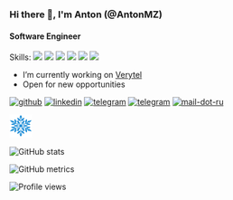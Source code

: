 ### Hi there 👋, I'm Anton (@AntonMZ)
#### Software Engineer

Skills: ![](https://img.shields.io/badge/-Nginx-green)
![](https://img.shields.io/badge/-Laravel-red)
![](https://img.shields.io/badge/-PHP-blue)
![](https://img.shields.io/badge/-Bash-grey)
![](https://img.shields.io/badge/-Centos-blue)
![](https://img.shields.io/badge/-Grafana-black)

- I’m currently working on [Verytel](https://verytel.ru) 
- Open for new opportunities


[<img src='https://cdn.jsdelivr.net/npm/simple-icons@3.0.1/icons/github.svg' alt='github' height='40'>](https://github.com/AntonMZ)  [<img src='https://cdn.jsdelivr.net/npm/simple-icons@3.0.1/icons/linkedin.svg' alt='linkedin' height='40'>](https://www.linkedin.com/in/https://www.linkedin.com/in/amzheltyshev//)  [<img src='https://cdn.jsdelivr.net/npm/simple-icons@3.0.1/icons/telegram.svg' alt='telegram' height='40'>](@AntonMZ)  [<img src='https://cdn.jsdelivr.net/npm/simple-icons@3.0.1/icons/telegram.svg' alt='telegram' height='40'>](DevChipsTips)  [<img src='https://cdn.jsdelivr.net/npm/simple-icons@3.0.1/icons/mail-dot-ru.svg' alt='mail-dot-ru' height='40'>](mgr-msc@yandex.ru)  

<a href='https://archiveprogram.github.com/'><img src='https://raw.githubusercontent.com/acervenky/animated-github-badges/master/assets/acbadge.gif' width='40' height='40'></a> 

![GitHub stats](https://github-readme-stats.vercel.app/api?username=AntonMZ&show_icons=true)  

![GitHub metrics](https://metrics.lecoq.io/AntonMZ)  

![Profile views](https://gpvc.arturio.dev/AntonMZ)  
